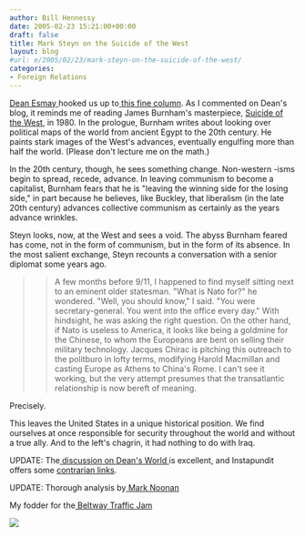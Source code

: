 ```yaml
---
author: Bill Hennessy
date: 2005-02-23 15:21:00+00:00
draft: false
title: Mark Steyn on the Suicide of the West
layout: blog
#url: e/2005/02/23/mark-steyn-on-the-suicide-of-the-west/
categories:
- Foreign Relations
---
```


[Dean Esmay ](https://www.deanesmay.com/posts/1109167413.shtml)hooked us up to[ this fine column](https://www.telegraph.co.uk/opinion/main.jhtml?xml=/opinion/2005/02/22/do2202.xml&sSheet=/opinion/2005/02/22/ixop.html). As I commented on Dean's blog, it reminds me of reading James Burnham's masterpiece, [Suicide of the West](https://www.amazon.com/exec/obidos/external-search?search-type=ss&tag=hennesssview-20&keyword=0895268221%20&index=books), in 1980. In the prologue, Burnham writes about looking over political maps of the world from ancient Egypt to the 20th century. He paints stark images of the West's advances, eventually engulfing more than half the world. (Please don't lecture me on the math.)




In the 20th century, though, he sees something change. Non-western -isms begin to spread, recede, advance. In leaving communism to become a capitalist, Burnham fears that he is "leaving the winning side for the losing side," in part because he believes, like Buckley, that liberalism (in the late 20th century) advances collective communism as certainly as the years advance wrinkles.




Steyn looks, now, at the West and sees a void. The abyss Burnham feared has come, not in the form of communism, but in the form of its absence. In the most salient exchange, Steyn recounts a conversation with a senior diplomat some years ago.




> 

> 
> > 

>> 
>> A few months before 9/11, I happened to find myself sitting next to an eminent older statesman. "What is Nato for?" he wondered. "Well, you should know," I said. "You were secretary-general. You went into the office every day." With hindsight, he was asking the right question. On the other hand, if Nato is useless to America, it looks like being a goldmine for the Chinese, to whom the Europeans are bent on selling their military technology. Jacques Chirac is pitching this outreach to the politburo in lofty terms, modifying Harold Macmillan and casting Europe as Athens to China's Rome. I can't see it working, but the very attempt presumes that the transatlantic relationship is now bereft of meaning.
>> 
>> 
> 
> 




Precisely.




This leaves the United States in a unique historical position. We find ourselves at once responsible for security throughout the world and without a true ally. And to the left's chagrin, it had nothing to do with Iraq.




UPDATE: The[ discussion on Dean's World ](https://www.deanesmay.com/posts/1109167413.shtml)is excellent, and Instapundit offers some [contrarian links](https://instapundit.com/archives/021343.php). 




UPDATE: Thorough analysis by[ Mark Noonan](https://www.blogsforbush.com/mt/archives/003784.html)




My fodder for the[ Beltway Traffic Jam](https://www.outsidethebeltway.com/archives/9363)

![](https://blog.billhennessy.com/aggbug.aspx?PostID=1209)

